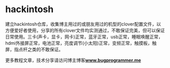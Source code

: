 # hackintosh

建立hackintosh仓库，收集博主用过的或朋友用过的机型的clover配置文件，以方便爱好者使用，分享的所有clover文件均实测通过，不敢保证完美，但可以保证日常使用。三卡(声卡，显卡，网卡)正常，蓝牙正常，usb正常，睡眠唤醒正常，hdmi外接屏正常，电池正常，亮度调节(小太阳)正常，变频正常，触摸板，触屏，指点杆之类的不敢保证。

更多教程文章，技术分享请访问博主博客<b><font color=#0099ff>www.bugprogrammer.me</font></b>